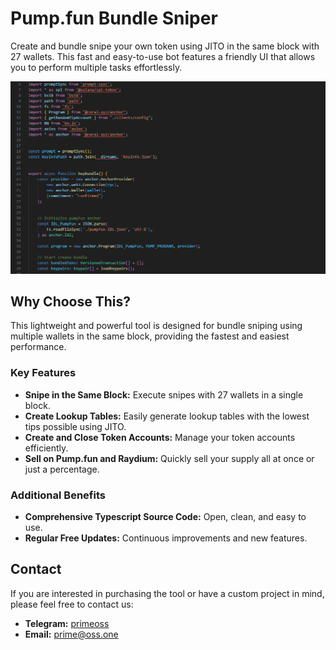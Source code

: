 # Pump.fun Bundle Sniper

Create and bundle snipe your own token using JITO in the same block with 27 wallets. This fast and easy-to-use bot features a friendly UI that allows you to perform multiple tasks effortlessly.

![Pumpfun Bundle Sniper](https://github.com/primeoss/pumpfun-bundle-sniper/blob/main/pumpfun-bundle-sniper.png)

## Why Choose This?

This lightweight and powerful tool is designed for bundle sniping using multiple wallets in the same block, providing the fastest and easiest performance. 

### Key Features

- **Snipe in the Same Block:** Execute snipes with 27 wallets in a single block.
- **Create Lookup Tables:** Easily generate lookup tables with the lowest tips possible using JITO.
- **Create and Close Token Accounts:** Manage your token accounts efficiently.
- **Sell on Pump.fun and Raydium:** Quickly sell your supply all at once or just a percentage.

### Additional Benefits

- **Comprehensive Typescript Source Code:** Open, clean, and easy to use.
- **Regular Free Updates:** Continuous improvements and new features.

## Contact

If you are interested in purchasing the tool or have a custom project in mind, please feel free to contact us:

- **Telegram:** [primeoss](https://t.me/primeoss)
- **Email:** [prime@oss.one](mailto:prime@oss.one)
